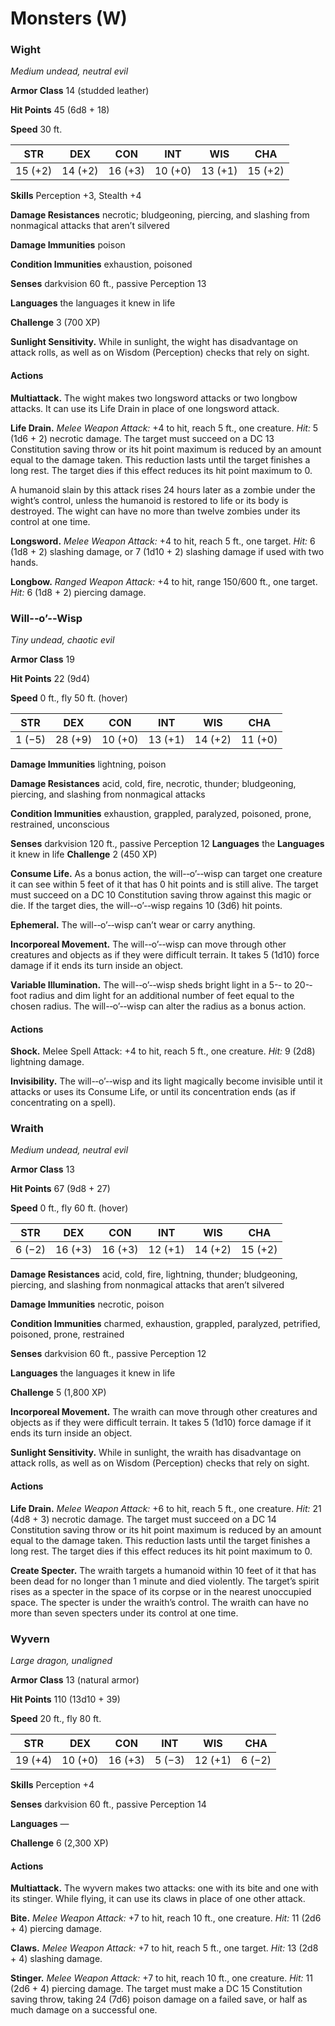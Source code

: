 # Monsters (W)

### Wight

*Medium undead, neutral evil*

**Armor Class** 14 (studded leather)

**Hit Points** 45 (6d8 + 18)

**Speed** 30 ft.

<table>
	<thead>
		<th>STR</th>
		<th>DEX</th>
		<th>CON</th>
		<th>INT</th>
		<th>WIS</th>
		<th>CHA</th>
	</thead>
	</tbody>
		<tr>
			<td>15 (+2)</td>
			<td>14 (+2)</td>
			<td>16 (+3)</td>
			<td>10 (+0)</td>
			<td>13 (+1)</td>
			<td>15 (+2)</td>
		</tr>
	</tbody>
</table>

**Skills** Perception +3, Stealth +4

**Damage Resistances** necrotic; bludgeoning, piercing, and slashing from nonmagical attacks that aren’t silvered

**Damage Immunities** poison

**Condition Immunities** exhaustion, poisoned 

**Senses** darkvision 60 ft., passive Perception 13 

**Languages** the languages it knew in life 

**Challenge** 3 (700 XP)

**Sunlight Sensitivity.** While in sunlight, the wight has disadvantage on attack rolls, as well as on Wisdom (Perception) checks that rely on sight.

#### Actions

**Multiattack.** The wight makes two longsword attacks or two longbow attacks. It can use its Life Drain in place of one longsword attack.

**Life Drain.** *Melee Weapon Attack:* +4 to hit, reach 5 ft., one creature. *Hit:* 5 (1d6 + 2) necrotic damage. The target must succeed on a DC 13 Constitution saving throw or its hit point maximum is reduced by an amount equal to the damage taken. This reduction lasts until the target finishes a long rest. The target dies if this effect reduces its hit point maximum to 0.

A humanoid slain by this attack rises 24 hours later as a zombie under the wight’s control, unless the humanoid is restored to life or its body is destroyed. The wight can have no more than twelve zombies under its control at one time.

**Longsword.** *Melee Weapon Attack:* +4 to hit, reach 5 ft., one target. *Hit:* 6 (1d8 + 2) slashing damage, or 7 (1d10 + 2) slashing damage if used with two hands.

**Longbow.** *Ranged Weapon Attack:* +4 to hit, range 150/600 ft., one target. *Hit:* 6 (1d8 + 2) piercing damage.

### Will-­‐o’-­‐Wisp

*Tiny undead, chaotic evil*

**Armor Class** 19

**Hit Points** 22 (9d4)

**Speed** 0 ft., fly 50 ft. (hover)

<table>
	<thead>
		<th>STR</th>
		<th>DEX</th>
		<th>CON</th>
		<th>INT</th>
		<th>WIS</th>
		<th>CHA</th>
	</thead>
	</tbody>
		<tr>
			<td>1 (−5)</td>
			<td>28 (+9)</td>
			<td>10 (+0)</td>
			<td>13 (+1)</td>
			<td>14 (+2)</td>
			<td>11 (+0)</td>
		</tr>
	</tbody>
</table>

**Damage Immunities** lightning, poison

**Damage Resistances** acid, cold, fire, necrotic, thunder; bludgeoning, piercing, and slashing from nonmagical attacks

**Condition Immunities** exhaustion, grappled, paralyzed, poisoned, prone, restrained, unconscious

**Senses** darkvision 120 ft., passive Perception 12 **Languages** the **Languages** it knew in life **Challenge** 2 (450 XP)

**Consume Life.** As a bonus action, the will-­‐o’-­‐wisp can target one creature it can see within 5 feet of it that has 0 hit points and is still alive. The target must succeed on a DC 10 Constitution saving throw against this magic or die. If the target dies, the will-­‐o’-­‐wisp regains 10 (3d6) hit points.

**Ephemeral.** The will-­‐o’-­‐wisp can’t wear or carry anything.

**Incorporeal Movement.** The will-­‐o’-­‐wisp can move through other creatures and objects as if they were difficult terrain. It takes 5 (1d10) force damage if it ends its turn inside an object.

**Variable Illumination.** The will-­‐o’-­‐wisp sheds bright light in a 5-­‐ to 20-­‐foot radius and dim light for an additional number of feet equal to the chosen radius. The will-­‐o’-­‐wisp can alter the radius as a bonus action.

#### Actions

**Shock.** Melee Spell Attack: +4 to hit, reach 5 ft., one creature. *Hit:* 9 (2d8) lightning damage.

**Invisibility.**  The will-­‐o’-­‐wisp and its light magically become invisible until it attacks or uses its Consume Life, or until its concentration ends (as if concentrating on a spell).

### Wraith

*Medium undead, neutral evil*

**Armor Class** 13

**Hit Points** 67 (9d8 + 27)

**Speed** 0 ft., fly 60 ft. (hover)

<table>
	<thead>
		<th>STR</th>
		<th>DEX</th>
		<th>CON</th>
		<th>INT</th>
		<th>WIS</th>
		<th>CHA</th>
	</thead>
	</tbody>
		<tr>
			<td>6 (−2)</td>
			<td>16 (+3)</td>
			<td>16 (+3)</td>
			<td>12 (+1)</td>
			<td>14 (+2)</td>
			<td>15 (+2)</td>
		</tr>
	</tbody>
</table>

**Damage Resistances** acid, cold, fire, lightning, thunder; bludgeoning, piercing, and slashing from nonmagical attacks that aren’t silvered

**Damage Immunities** necrotic, poison

**Condition Immunities** charmed, exhaustion, grappled, paralyzed, petrified, poisoned, prone, restrained

**Senses** darkvision 60 ft., passive Perception 12 

**Languages** the languages it knew in life 

**Challenge** 5 (1,800 XP)

**Incorporeal Movement.** The wraith can move through other creatures and objects as if they were difficult terrain. It takes 5 (1d10) force damage if it ends its turn inside an object.

**Sunlight Sensitivity.** While in sunlight, the wraith has disadvantage on attack rolls, as well as on Wisdom (Perception) checks that rely on sight.

#### Actions

**Life Drain.** *Melee Weapon Attack:* +6 to hit, reach 5 ft., one creature. *Hit:* 21 (4d8 + 3) necrotic damage. The target must succeed on a DC 14 Constitution saving throw or its hit point maximum is reduced by an amount equal to the damage taken. This reduction lasts until the target finishes a long rest. The target dies if this effect reduces its hit point maximum to 0.

**Create Specter.** The wraith targets a humanoid within 10 feet of it that has been dead for no longer than 1 minute and died violently. The target’s spirit rises as a specter in the space of its corpse or in the nearest unoccupied space. The specter is under the wraith’s control. The wraith can have no more than seven specters under its control at one time.

### Wyvern

*Large dragon, unaligned*

**Armor Class** 13 (natural armor)

**Hit Points** 110 (13d10 + 39)

**Speed** 20 ft., fly 80 ft.

<table>
	<thead>
		<th>STR</th>
		<th>DEX</th>
		<th>CON</th>
		<th>INT</th>
		<th>WIS</th>
		<th>CHA</th>
	</thead>
	</tbody>
		<tr>
			<td>19 (+4)</td>
			<td>10 (+0)</td>
			<td>16 (+3)</td>
			<td>5 (−3)</td>
			<td>12 (+1)</td>
			<td>6 (−2)</td>
		</tr>
	</tbody>
</table>

**Skills** Perception +4

**Senses** darkvision 60 ft., passive Perception 14

**Languages** —

**Challenge** 6 (2,300 XP)

#### Actions

**Multiattack.** The wyvern makes two attacks: one with its bite and one with its stinger. While flying, it can use its claws in place of one other attack.

**Bite.** *Melee Weapon Attack:* +7 to hit, reach 10 ft., one creature. *Hit:* 11 (2d6 + 4) piercing damage.

**Claws.** *Melee Weapon Attack:* +7 to hit, reach 5 ft., one target. *Hit:* 13 (2d8 + 4) slashing damage.

**Stinger.** *Melee Weapon Attack:* +7 to hit, reach 10 ft., one creature. *Hit:* 11 (2d6 + 4) piercing damage. The target must make a DC 15 Constitution saving throw, taking 24 (7d6) poison damage on a failed save, or half as much damage on a successful one.

